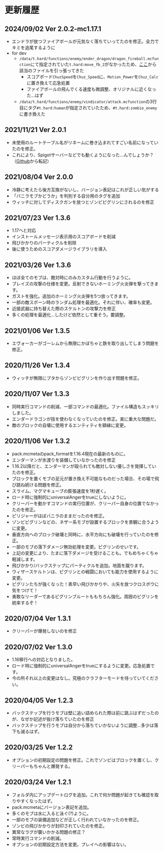 # 更新履歴

## 2024/09/02 Ver 2.0.2-mc1.17.1
- エンドラが放つファイアボールが元気なく落ちていってたのを修正。全力でキミを追尾するように
- for dev
  - `/data/t.hard/functions/enemy/ender_dragon/dragon_fireball.mcfunction`にて指定されていた`t.hard:move_fb_2`がなかったため、[ここ](https://github.com/Chuzume/True-Crafter-Mode/blob/98e6b732a31a2ffa986c6afaedb82e1ffae95ef1/data/t.hard/functions/move_fb_2.mcfunction )から該当のファイルを引っ張ってきた
    - スコアボード`ChuzSpeed`を`Chuz_Speed`に、`Motion_Power`を`Chuz_Calc`に置き換えて応急処置
    - ファイアボールの飛んでくる速度も微調整、オリジナルに近くなった…はず
  - `/data/t.hard/functions/enemy/vindicator/attack.mcfunction`の3行目にタグ`#t.hard:human`が指定されていたため、`#t.hard:zombie_enemy`に書き換えた

<!-- 
### 「for dev」について
- ゲームプレイに関わらない変更を記載
  - Gitのコミットログを補足する意図
  - なので誰が見ても意図が明確だろう変更は省略
  - ユーザー向けの記載と重複する場合もあり
 -->


<!-- 
出過ぎた真似でございますがバグ修正的な……です。

意図して消してあったりするものを復活させるとか、いらないこと、変なことたくさんしてそうで怖い。なにとぞお許しください。
 -->


<!-- ### 2024/09/02 forked by [@tombo-akane](https://github.com/tombo-akane ) -->


## 2021/11/21 Ver 2.0.1
- 未使用のルートテーブル名がリネームに巻き込まれてすごい名前になっていたのを修正。
- これにより、Spigotサーバーなどでも動くようになった…んでしょうか？  
（[Github](https://github.com/Chuzume/True-Crafter-Mode/releases/tag/v2.0.1 )から転記）

## 2021/08/04 Ver 2.0.0
- 冷静に考えたら後方互換がないし、バージョン表記はこれが正しい気がする
- 「バニラモブかどうか」を判別する自分用のタグを追加
- ウィッチに対してディスクガンを放つとゾンビピグリンにされるのを修正

## 2021/07/23 Ver 1.3.6
- 1.17へと対応
- インストールメッセージ表示用のスコアボードを削減
- 飛びかかりのパーティクルを削除
- 後に使うためのスコアダメージライブラリを導入

## 2021/03/26 Ver 1.3.6
- ほぼ全てのモブは、敵対時にのみカスタム行動を行うように。
- ブレイズの攻撃の仕様を変更。反射できないホーミング火炎弾を撃ってきます。
- ガストを強化。追加のホーミング火炎弾を5つ放ってきます。
- 一部の敵スポーン時のランダム処理を最適化。それに伴い、確率も変更。
- 近接武器に持ち替えた際のスケルトンの攻撃力を修正
- 多くの処理を最適化…したけど依然として重そう。要調整。

## 2021/01/06 Ver 1.3.5
- エヴォーカーがゴーレムから無限にかぼちゃと鉄を取り出してしまう問題を修正。

## 2020/11/26 Ver 1.3.4
- ウィッチが無限にブタからゾンビピグリンを作り出す問題を修正。

## 2020/11/07 Ver 1.3.3
- 同時実行コマンドの削減、一部コマンドの最適化。ファイル構造もスッキリしました。
- エンダードラゴンが技を使わなくなっていたのを修正。実に重大な問題だ。
- 敵のブロックの自壊に使用するエンティティを額縁に変更。

## 2020/11/06 Ver 1.3.2
- pack.mcmetaのpack_formatを1.16.4現在の最新のものに。
- エンダーマンが氷渡りを装備していなかったのを修正
- 1.16.2以降だと、エンダーマンが殴られても敵対しない優しさを発揮していたのを修正。
- ブロックを置くモブの足元が置き換え不可能なものだった場合、その場で飛び跳ね続ける問題を修正。
- スライム、マグマキューブの膨張速度を1秒遅く。
- ロード時に強制的にuniversalAngerをtrueにしないように。
- クリーパーを動かすコマンドの実行位置が、クリーパー自身の位置でなかったのを修正。
- ピリジャーがほぼバニラのままだったのを修正。
- ゾンビピグリンなどの、ネザー系モブが設置するブロックを景観に合うように変更。
- 垂直方向へのブロック破壊と同時に、水平方向にも破壊を行っていたのを修正。
- 一部のモブの落下ダメージ無効処理を変更。ピグリンのせいです。
- 上記の変更により、たまに落下ダメージを受けることも。でもめちゃくちゃ軽減します。
- 飛びかかり/バックステップにパーティクルを追加。地面を蹴ります。
- ウィザースケルトンは、ピグリンとの戦闘においても能力を使用するように変更。
- ピグリンたちが強くなった！素早い飛びかかりや、火矢を放つクロスボウに気をつけて！
- 勇敢なリーダーであるピグリンブルートももちろん強化。周囲のピグリンを統率するぞ！

## 2020/07/04 Ver 1.3.1
- クリーパーが爆発しないのを修正

## 2020/07/02 Ver 1.3.0
- 1.16移行への対応となりました。
- ロード時に強制的にuniversalAngerをtrueにするように変更。応急処置です。
- 今の所それ以上の変更はなし。究極のクラフターモードを待っていてください。

## 2020/04/05 Ver 1.2.3
- バックステップを行うモブは壁に追い詰められた際は前に跳ぶはずだったのが、なぜか記述が抜け落ちていたのを修正
- バックステップを行うモブは自分から落ちていかないように調整…多少は落下も減るはず。

## 2020/03/25 Ver 1.2.2
- オプションの初期設定の問題を修正。これでゾンビはブロックを置くし、クリーパーもちゃんと爆発する。

## 2020/03/24 Ver 1.2.1
- フォルダ内にアップデートログを追加。これで何か問題が起きても確認を取りやすくなったはず。
- pack.mcmetaにバージョン表記を追加。
- 多くのモブは水に入ると泳ぐ(?)ように。
- 一部のモブの装備追加などが正しく行われていなかったのを修正。
- ゾンビの飛びかかりが封印されていたのを修正。
- 異常なラグが襲いかかる問題の修正？
- 常時実行コマンドの削減。
- オプションの初期設定方法を変更。プレイへの影響はない。
